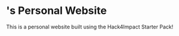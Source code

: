 # <Josh Queja>'s Personal Website
This is a personal website built using the Hack4Impact Starter Pack!
<This is a start of my web dev journey>

